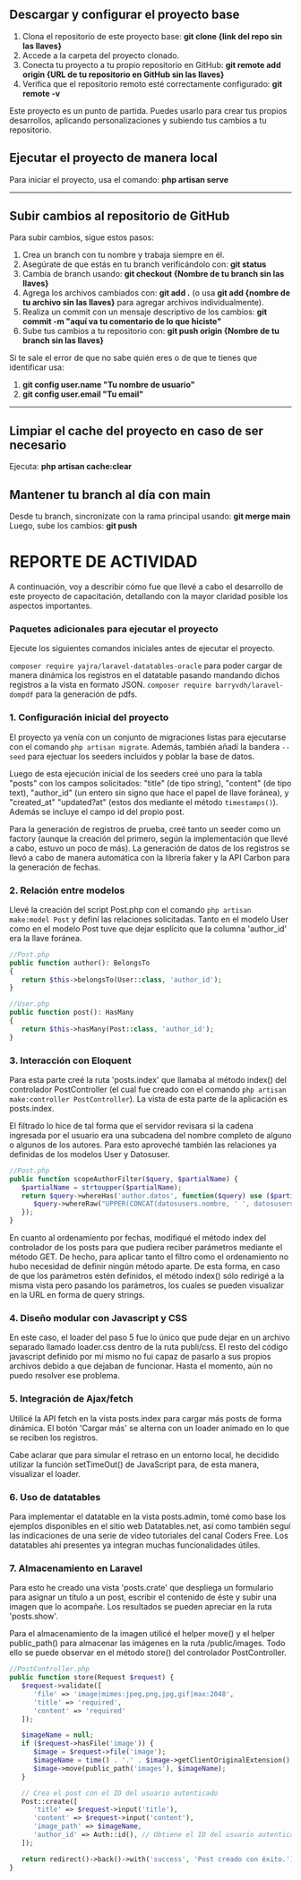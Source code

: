 
## Descargar y configurar el proyecto base

1. Clona el repositorio de este proyecto base:
   **git clone {link del repo sin las llaves}**
2. Accede a la carpeta del proyecto clonado.
3. Conecta tu proyecto a tu propio repositorio en GitHub:
   **git remote add origin {URL de tu repositorio en GitHub sin las llaves}**
4. Verifica que el repositorio remoto esté correctamente configurado:
   **git remote -v**

Este proyecto es un punto de partida. Puedes usarlo para crear tus propios desarrollos, aplicando personalizaciones y subiendo tus cambios a tu repositorio.


## Ejecutar el proyecto de manera local

Para iniciar el proyecto, usa el comando:
**php artisan serve**

---

## Subir cambios al repositorio de GitHub

Para subir cambios, sigue estos pasos:

1. Crea un branch con tu nombre y trabaja siempre en él.
2. Asegúrate de que estás en tu branch verificándolo con: **git status**
3. Cambia de branch usando: **git checkout {Nombre de tu branch sin las llaves}**
4. Agrega los archivos cambiados con: **git add .** (o usa **git add {nombre de tu archivo sin las llaves}** para agregar archivos individualmente).
5. Realiza un commit con un mensaje descriptivo de los cambios: **git commit -m "aquí va tu comentario de lo que hiciste"**
6. Sube tus cambios a tu repositorio con: **git push origin {Nombre de tu branch sin las llaves}**

Si te sale el error de que no sabe quién eres o de que te tienes que identificar usa:
1. **git config user.name "Tu nombre de usuario"**
2. **git config user.email "Tu email"**

---

## Limpiar el cache del proyecto en caso de ser necesario

Ejecuta:
**php artisan cache:clear**

## Mantener tu branch al día con main

Desde tu branch, sincronízate con la rama principal usando:
**git merge main**
Luego, sube los cambios:
**git push**


# REPORTE DE ACTIVIDAD

A continuación, voy a describir cómo fue que llevé a cabo el desarrollo de este proyecto de capacitación, detallando con la mayor claridad posible los aspectos importantes.

### Paquetes adicionales para ejecutar el proyecto

Ejecute los siguientes comandos iniciales antes de ejecutar el proyecto.

`composer require yajra/laravel-datatables-oracle` para poder cargar de manera dinámica los registros en el datatable pasando mandando dichos registros a la vista en formato JSON.
`composer require barryvdh/laravel-dompdf` para la generación de pdfs.

### 1. Configuración inicial del proyecto

El proyecto ya venía con un conjunto de migraciones listas para ejecutarse con el comando `php artisan migrate`. Además, también añadí la bandera `--seed` para ejectuar los seeders incluidos y poblar la base de datos.

Luego de esta ejecución inicial de los seeders creé uno para la tabla "posts" con los campos solicitados: "title" (de tipo string), "content" (de tipo text), "author_id" (un entero sin signo que hace el papel de llave foránea), y "created_at" "updated?at" (estos dos mediante el método `timestamps()`). Además se incluye el campo id del propio post.

Para la generación de registros de prueba, creé tanto un seeder como un factory (aunque la creación del primero, según la implementación que llevé a cabo, estuvo un poco de más). La generación de datos de los registros se llevó a cabo de manera automática con la librería faker y la API Carbon para la generación de fechas.

### 2. Relación entre modelos

Llevé la creación del script Post.php con el comando `php artisan make:model Post` y definí las relaciones solicitadas. Tanto en el modelo User como en el modelo Post tuve que dejar esplícito que la columna 'author_id' era la llave foránea.

```php
//Post.php
public function author(): BelongsTo
{
   return $this->belongsTo(User::class, 'author_id');
}

//User.php
public function post(): HasMany
{
   return $this->hasMany(Post::class, 'author_id');
}
```

### 3. Interacción con Eloquent

Para esta parte creé la ruta 'posts.index' que llamaba al método index() del controlador PostController (el cual fue creado con el comando `php artisan make:controller PostController`). La vista de esta parte de la aplicación es posts.index.

El filtrado lo hice de tal forma que el servidor revisara si la cadena ingresada por el usuario era una subcadena del nombre completo de alguno o algunos de los autores. Para esto aproveché también las relaciones ya definidas de los modelos User y Datosuser.

```php
//Post.php
public function scopeAuthorFilter($query, $partialName) {
   $partialName = strtoupper($partialName);
   return $query->whereHas('author.datos', function($query) use ($partialName) {
      $query->whereRaw("UPPER(CONCAT(datosusers.nombre, ' ', datosusers.paterno, ' ', datosusers.materno) LIKE ?)", ["%{$partialName}%"]);
   });
}
```
En cuanto al ordenamiento por fechas, modifiqué el método index del controlador de los posts para que pudiera reciber parámetros mediante el método GET. De hecho, para aplicar tanto el filtro como el ordenamiento no hubo necesidad de definir ningún método aparte. De esta forma, en caso de que los parámetros estén definidos, el método index() sólo redirigé a la misma vista pero pasando los parámetros, los cuales se pueden visualizar en la URL en forma de query strings.

### 4.   Diseño modular con Javascript y CSS

En este caso, el loader del paso 5 fue lo único que pude dejar en un archivo separado llamado loader.css dentro de la ruta publi/css. El resto del código javascript definido por mí mismo no fui capaz de pasarlo a sus propios archivos debido a que dejaban de funcionar. Hasta el momento, aún no puedo resolver ese problema.

### 5. Integración de Ajax/fetch
Utilicé la API fetch en la vista posts.index para cargar más posts de forma dinámica. El botón 'Cargar más' se alterna con un loader animado en lo que se reciben los registros.

Cabe aclarar que para simular el retraso en un entorno local, he decidido utilizar la función setTimeOut() de JavaScript para, de esta manera, visualizar el loader.

### 6. Uso de datatables
Para implementar el datatable en la vista posts.admin, tomé como base los ejemplos disponibles en el sitio web Datatables.net, así como también seguí las indicaciones de una serie de video tutoriales del canal Coders Free. Los datatables ahí presentes ya integran muchas funcionalidades útiles.

### 7. Almacenamiento en Laravel
Para esto he creado una vista 'posts.crate' que despliega un formulario para asignar un título a un post, escribir el contenido de éste y subir una imagen que lo acompañe. Los resultados se pueden apreciar en la ruta 'posts.show'.

Para el almacenamiento de la imagen utilicé el helper move() y el helper public_path() para almacenar las imágenes en la ruta /public/images. Todo ello se puede observar en el método store() del controlador PostController.

```php
//PostController.php
public function store(Request $request) {
   $request->validate([
      'file' => 'image|mimes:jpeg,png,jpg,gif|max:2048',
      'title' => 'required',
      'content' => 'required'
   ]);

   $imageName = null;
   if ($request->hasFile('image')) {
      $image = $request->file('image');
      $imageName = time() . '.' . $image->getClientOriginalExtension();
      $image->move(public_path('images'), $imageName);
   }

   // Crea el post con el ID del usuario autenticado
   Post::create([
      'title' => $request->input('title'),
      'content' => $request->input('content'),
      'image_path' => $imageName,
      'author_id' => Auth::id(), // Obtiene el ID del usuario autenticado
   ]);

   return redirect()->back()->with('success', 'Post creado con éxito.');
}
```